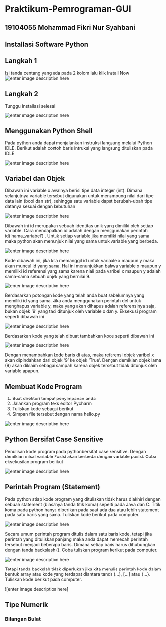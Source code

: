 # Praktikum-Pemrograman-GUI
## 19104055 Mohammad Fikri Nur Syahbani
## Installasi Software Python
## Langkah 1
Isi tanda centang yang ada pada 2 kolom lalu klik Install Now
![enter image description here](https://i.ibb.co/rmt6YWW/11.png)

## Langkah 2
Tunggu Installasi selesai

![enter image description here](https://i.ibb.co/W2yDnKv/22.png)

## Menggunakan Python Shell
Pada python anda dapat menjalankan instruksi langsung melalui Python IDLE.
Berikut adalah contoh baris intruksi yang langsung dituliskan pada IDLE

![enter image description here](https://i.ibb.co/GFSRHGM/6.png)

## Variabel dan Objek
Dibawah ini variable x awalnya berisi tipe data integer (int). Dimana
selanjutnya variable tersebut digunakan untuk menampung nilai dari tipe data lain
(bool dan str), sehingga satu variable dapat berubah-ubah tipe datanya sesuai dengan
kebutuhan

![enter image description here](https://i.ibb.co/RvpFJF5/7.png)

Dibawah ini id merupakan sebuah identitas unik yang dimiliki oleh setiap
variable. Cara mendapatkan id adalah dengan menggunakan perintah
id(‘nama_variabel’) . Untuk setiap variable jika memiliki nilai yang sama maka
python akan menunjuk nilai yang sama untuk variable yang berbeda.

![enter image description here](https://i.ibb.co/bJkp3S2/8.png)

Kode dibawah ini, jika kita memanggil id untuk variable x maupun y maka akan
muncul id yang sama. Hal ini menunjukkan bahwa variable x maupun y memiliki id
referensi yang sama karena niali pada varibel x maupun y adalah sama-sama sebuah
onjek yang bernilai 9.

![enter image description here](https://i.ibb.co/PjBdhmS/9.png)

Berdasarkan potongan kode yang telah anda buat sebelumnya yang memiliki id yang
sama. Jika anda menggunakan perintah del untuk menghapus variable y, maka yang
akan dihapus adalah referensinya saja, bukan objek ‘9’ yang tadi ditunjuk oleh variable x
dan y. Eksekusi program seperti dibawah ini

![enter image description here](https://i.ibb.co/qM6L483/10.png)

Berdasarkan kode yang telah dibuat tambahkan kode seperti dibawah ini

![enter image description here](https://i.ibb.co/zSJLBDf/14.png)

Dengan menambahkan kode baris di atas, maka referensi objek varibel x akan
dipindahkan dari objek ‘9’ ke objek ‘True’. Dengan demikian objek lama (9) akan diklaim
sebagai sampah karena objek tersebut tidak ditunjuk oleh variable apapun.

## Membuat Kode Program

1. Buat direktori tempat penyimpanan anda
2. Jalankan program teks editor Pycharm
3. Tuliskan kode sebagai berikut
4. Simpan file tersebut dengan nama hello.py

![enter image description here](https://i.ibb.co/Zc7cmh2/15.png)

## Python Bersifat Case Sensitive
Penulisan kode program pada pythonbersifat case sensitive. Dengan demikian misal
variable Posisi akan berbeda dengan variable posisi. Coba eksekusilan program
berikut

![enter image description here](https://i.ibb.co/B2ZLW2g/16.png)

## Perintah Program (Statement)

Pada python stiap kode program yang dituliskan tidak harus diakhiri dengan sebuah
statement (biasanya tanda titik koma) seperti pada Java dan C. Titik koma pada python
hanya diberikan pada saat ada dua atau lebih statement pada satu baris yang sama.
Tuliskan kode berikut pada computer.

![enter image description here](https://i.ibb.co/1dLv0qc/17.png)

Secara umum perintah program ditulis dalam satu baris kode, tetapi jika perintah yang
dituliskan panjang maka anda dapat memecah perintah tersebut menjadi beberapa baris.
Dimana setiap baris harus dihubungkan dengan tanda backslash (\). Coba tuliskan
program berikut pada computer.

![enter image description here](https://i.ibb.co/8MM3pyV/18.png)

Tetapi tanda backslah tidak diperlukan jika kita menulis perintah kode dalam bentuk
array atau kode yang terdapat diantara tanda (…), […] atau {…}. Tuliskan kode berikut
pada computer.

![enter image description here]

## Tipe Numerik
### Bilangan Bulat
